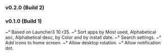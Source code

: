 ### v0.2.0 (Build 2)

### v0.1.0 (Build 1)
~° Based on Launcher3 10 r35.
~° Sort apps by Most used, Alphabetical asc, Alphabetical desc, by Color and by install date.
~° Search settings.
~° Add icons to home screen.
~° Allow desktop rotation.
~° Allow notification dot.
